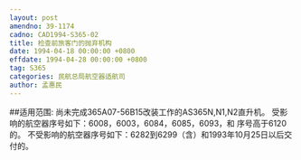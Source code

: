 ```yaml
---
layout: post
amendno: 39-1174
cadno: CAD1994-S365-02
title: 检查前旅客门的抛弃机构
date: 1994-04-18 00:00:00 +0800
effdate: 1994-04-28 00:00:00 +0800
tag: S365
categories: 民航总局航空器适航司
author: 孟惠民
---
```


##适用范围:
尚未完成365A07-56B15改装工作的AS365N,N1,N2直升机。     受影响的航空器序号如下：6008，6003，6084，6085，6093，和
序号高于6120的。    不受影响的航空器序号如下：6282到6299（含）和1993年10月25日以后交付的。

